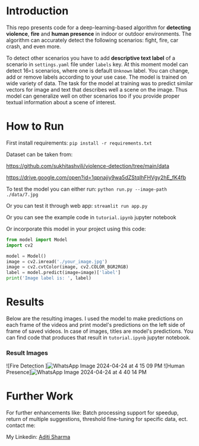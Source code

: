 # Introduction

This repo presents code for a deep-learning-based algorithm for
**detecting violence**, **fire** and **human presence** in indoor or outdoor environments. The algorithm can
accurately detect the following scenarios: fight, fire, car crash, and even
more.

To detect other scenarios you have to add **descriptive text label** of a
scenario in `settings.yaml` file under `labels` key. At this moment model can
detect 16`+1` scenarios, where one is default `Unknown` label. You can change,
add or remove labels according to your use case. The model is trained on wide
variety of data. The task for the model at training was to predict similar
vectors for image and text that describes well a scene on the image. Thus model
can generalize well on other scenarios too if you provide proper textual
information about a scene of interest.
<a name="howtorun"/>

# How to Run

First install requirements:
`pip install -r requirements.txt`

Dataset can be taken from: 

https://github.com/sukhitashvili/violence-detection/tree/main/data

https://drive.google.com/open?id=1qpnajiy9wa5dZStqIhFHVgy2hE_fK4fb

To test the model you can either run:
`python run.py --image-path ./data/7.jpg`

Or you can test it through web app:
`streamlit run app.py`

Or you can see the example code in `tutorial.ipynb` jupyter notebook

Or incorporate this model in your project using this code:

```python
from model import Model
import cv2

model = Model()
image = cv2.imread('./your_image.jpg')
image = cv2.cvtColor(image, cv2.COLOR_BGR2RGB)
label = model.predict(image=image)['label']
print('Image label is: ', label)
```

<a name="results"></a>

# Results

Below are the resulting images. I used the model to make predictions
on each frame of the videos and print model's predictions on the left side of
frame of saved videos. In case of images, titles are model's predictions. You
can find code that produces that result in `tutorial.ipynb` jupyter notebook.

### Result Images

![Fire Detection ]![WhatsApp Image 2024-04-24 at 4 15 09 PM](https://github.com/aditisharma132/SP_Bot/assets/63997962/36efe872-2ff9-4fb9-91e3-0ccf8f75ff8d)
![Human Presence]![WhatsApp Image 2024-04-24 at 4 40 14 PM](https://github.com/aditisharma132/SP_Bot/assets/63997962/c1a38acd-aa99-4452-9f7f-441c6edd7a2f)

<a name="work"></a>

# Further Work

For further enhancements like: Batch processing support for speedup, return of
multiple suggestions, threshold fine-tuning for specific data, ect. contact me:

My
Linkedin: [Aditi Sharma]([https://www.linkedin.com/in/soso-sukhitashvili/](https://www.linkedin.com/in/aditi-sharma-663709202/))

